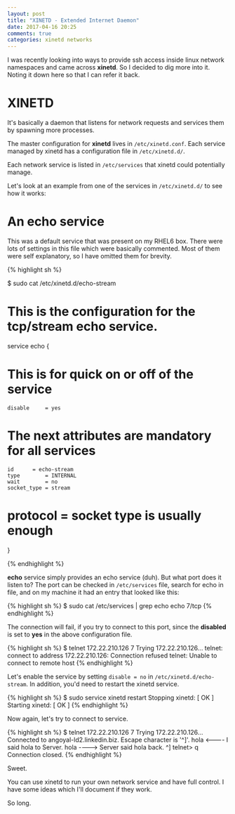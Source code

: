 ```yaml
---
layout: post
title: "XINETD - Extended Internet Daemon"
date: 2017-04-16 20:25
comments: true
categories: xinetd networks
---
```


I was recently looking into ways to provide ssh access inside linux network namespaces and
came across **xinetd**. So I decided to dig more into it. Noting it down here so that I can
refer it back.

# XINETD

It's basically a daemon that listens for network requests and services them by spawning more processes.

The master configuration for **xinetd** lives in `/etc/xinetd.conf`. Each service managed
by xinetd has a configuration file in `/etc/xinetd.d/`.

Each network service is listed in `/etc/services` that xinetd could potentially manage.

Let's look at an example from one of the services in `/etc/xinetd.d/` to see how it works:

# An echo service

This was a default service that was present on my RHEL6 box. There were lots of
settings in this file which were basically commented. Most of them were self
explanatory, so I have omitted them for brevity.

{% highlight sh %}

$ sudo cat /etc/xinetd.d/echo-stream
# This is the configuration for the tcp/stream echo service.

service echo
{
# This is for quick on or off of the service
	disable		= yes

# The next attributes are mandatory for all services
	id		= echo-stream
	type		= INTERNAL
	wait		= no
	socket_type	= stream
#	protocol	=  socket type is usually enough

}

{% endhighlight %}

**echo** service simply provides an echo service (duh). But what port does it listen to?
The port can be checked in `/etc/services` file, search for echo in file, and on my machine
it had an entry that looked like this:

{% highlight sh %}
$ sudo cat /etc/services | grep echo
echo            7/tcp
{% endhighlight %}

The connection will fail, if you try to connect to this port, since the **disabled**
is set to **yes** in the above configuration file.

{% highlight sh %}
$ telnet 172.22.210.126 7
Trying 172.22.210.126...
telnet: connect to address 172.22.210.126: Connection refused
telnet: Unable to connect to remote host
{% endhighlight %}

Let's enable the service by setting `disable = no` in `/etc/xinetd.d/echo-stream`.
In addition, you'd need to restart the xinetd service.

{% highlight sh %}
$ sudo service xinetd restart
Stopping xinetd:                                           [  OK  ]
Starting xinetd:                                           [  OK  ]
{% endhighlight %}

Now again, let's try to connect to service.

{% highlight sh %}
$ telnet 172.22.210.126 7
Trying 172.22.210.126...
Connected to angoyal-ld2.linkedin.biz.
Escape character is '^]'.
hola  <---- I said hola to Server.
hola  ----> Server said hola back.
^]
telnet> q
Connection closed.
{% endhighlight %}

Sweet.

You can use xinetd to run your own network service and have full control. I have some ideas which
I'll document if they work.

So long.
